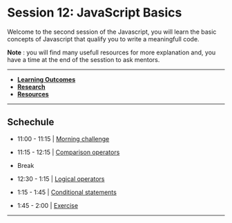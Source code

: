 # Session 12: JavaScript Basics

Welcome to the second session of the Javascript, you will learn the basic concepts of Javascript that qualify you to write a meaningfull code.

**Note** : you will find many usefull resources for more explanation and, you have a time at the end of the sesstion to ask mentors.

---

- **[Learning Outcomes](./learning-outcomes.md)**
- **[Research](./research-topics.md)**
- **[Resources](./resources.md)**

---

## Schechule

- 11:00 - 11:15 | [Morning challenge](./morning-challenge.md#morning-challenge)
- 11:15 - 12:15 | [Comparison operators](./operators.md#comparison-operators)
- Break
- 12:30 - 1:15 | [Logical operators](./operators.md#logical-operators)
- 1:15 - 1:45 | [Conditional statements](./operators.md#conditional-statements)

- 1:45 - 2:00 | [Exercise](./exercise.md)

---
